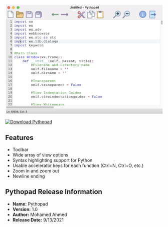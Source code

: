 <p align="center">
  <a href="https://maltarawy.github.io/pythopad/" target="_blank">
    <img src="mac-ss.png" width = "500" alt="Screenshot"/>
  </a>
</p>


<a href="https://sourceforge.net/projects/pythopad/files/latest/download"><img alt="Download Pythopad" src="https://a.fsdn.com/con/app/sf-download-button" width=276 height=48 srcset="https://a.fsdn.com/con/app/sf-download-button?button_size=2x 2x"></a>



## Features
- Toolbar
- Wide array of view options
- Syntax highlighting support for Python
- Usable accelerator keys for each function (Ctrl+N, Ctrl+O, etc.)
- Zoom in and zoom out
- Newline ending

## Pythopad Release Information
- **Name:** Pythopad
- **Version:** 1.0
- **Author:** Mohamed Ahmed
- **Release Date:** 9/13/2021
